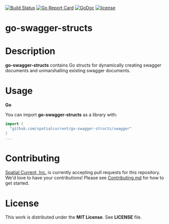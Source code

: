 [![Build Status](https://travis-ci.org/spatialcurrent/go-swagger-structs.svg)](https://travis-ci.org/spatialcurrent/go-swagger-structs) [![Go Report Card](https://goreportcard.com/badge/spatialcurrent/go-swagger-structs)](https://goreportcard.com/report/spatialcurrent/go-swagger-structs)  [![GoDoc](https://godoc.org/github.com/spatialcurrent/go-swagger-structs?status.svg)](https://godoc.org/github.com/spatialcurrent/go-swagger-structs) [![license](http://img.shields.io/badge/license-MIT-red.svg?style=flat)](https://github.com/spatialcurrent/go-swagger-structs/blob/master/LICENSE)

# go-swagger-structs

# Description

**go-swagger-structs** contains Go structs for dynamically creating swagger documents and unmarshalling existing swagger documents.

# Usage

**Go**

You can import **go-swagger-structs** as a library with:

```go
import (
  "github.com/spatialcurrent/go-swagger-structs/swagger"
)
...
```

# Contributing

[Spatial Current, Inc.](https://spatialcurrent.io) is currently accepting pull requests for this repository.  We'd love to have your contributions!  Please see [Contributing.md](https://github.com/spatialcurrent/go-swagger-structs/blob/master/CONTRIBUTING.md) for how to get started.

# License

This work is distributed under the **MIT License**.  See **LICENSE** file.
